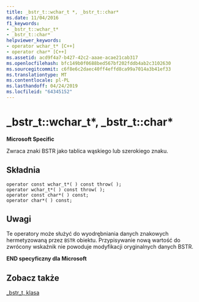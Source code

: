 ```yaml
---
title: _bstr_t::wchar_t *, _bstr_t::char*
ms.date: 11/04/2016
f1_keywords:
- _bstr_t::wchar_t*
- _bstr_t::char*
helpviewer_keywords:
- operator wchar_t* [C++]
- operator char* [C++]
ms.assetid: acd9f4a7-b427-42c2-aaae-acae21cab317
ms.openlocfilehash: bfc149b0f0688bed567bf202fddb4ab2c3102630
ms.sourcegitcommit: c6f8e6c2daec40ff4effd8ca99a7014a3b41ef33
ms.translationtype: MT
ms.contentlocale: pl-PL
ms.lasthandoff: 04/24/2019
ms.locfileid: "64345152"
---
```

# <a name="bstrtwchart-bstrtchar"></a>_bstr_t::wchar_t\*, _bstr_t::char\*

**Microsoft Specific**

Zwraca znaki BSTR jako tablica wąskiego lub szerokiego znaku.

## <a name="syntax"></a>Składnia

```
operator const wchar_t*( ) const throw( );
operator wchar_t*( ) const throw( );
operator const char*( ) const;
operator char*( ) const;
```

## <a name="remarks"></a>Uwagi

Te operatory może służyć do wyodrębniania danych znakowych hermetyzowaną przez `BSTR` obiektu. Przypisywanie nową wartość do zwrócony wskaźnik nie powoduje modyfikacji oryginalnych danych BSTR.

**END specyficzny dla Microsoft**

## <a name="see-also"></a>Zobacz także

[_bstr_t, klasa](../cpp/bstr-t-class.md)